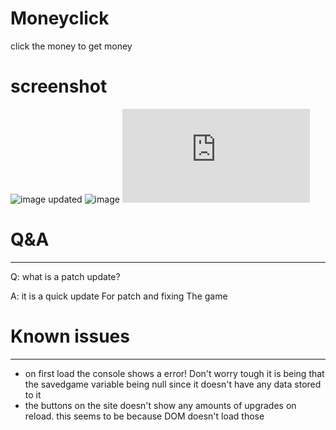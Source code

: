 # Moneyclick
click the money to get money
# screenshot

![image](https://user-images.githubusercontent.com/127417963/230780431-c81b3a90-62b6-43b4-81e6-1a999d690a4d.png)
updated
![image](https://user-images.githubusercontent.com/127417963/230851424-286a754e-4b54-49c9-a021-10ee3fc20862.png)
![patch notes](https://github.com/randomusert/Moneyclick/blob/main/patch_notes.md)



# Q&A
------------------
Q: what is a patch update?

A: it is a quick update For patch and fixing The game


# Known issues
----------------------------

- on first load the console shows a error! Don't worry tough it is being that the savedgame variable being null since it doesn't have any data stored to it
- the buttons on the site doesn't show any amounts of upgrades on reload. this seems to be because DOM doesn't load those
